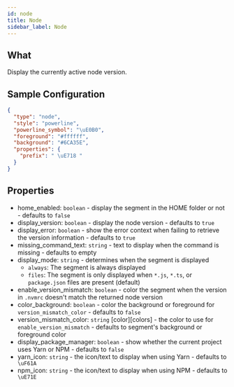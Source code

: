 ```yaml
---
id: node
title: Node
sidebar_label: Node
---
```


## What

Display the currently active node version.

## Sample Configuration

```json
{
  "type": "node",
  "style": "powerline",
  "powerline_symbol": "\uE0B0",
  "foreground": "#ffffff",
  "background": "#6CA35E",
  "properties": {
    "prefix": " \uE718 "
  }
}
```

## Properties

- home_enabled: `boolean` - display the segment in the HOME folder or not - defaults to `false`
- display_version: `boolean` - display the node version - defaults to `true`
- display_error: `boolean` - show the error context when failing to retrieve the version information - defaults to `true`
- missing_command_text: `string` - text to display when the command is missing - defaults to empty
- display_mode: `string` - determines when the segment is displayed
  - `always`: The segment is always displayed
  - `files`: The segment is only displayed when `*.js`, `*.ts`, or `package.json` files are present (default)
- enable_version_mismatch: `boolean` - color the segment when the version in `.nvmrc` doesn't match the
returned node version
- color_background: `boolean` - color the background or foreground for `version_mismatch_color` - defaults to `false`
- version_mismatch_color: `string` [color][colors] - the color to use for `enable_version_mismatch` - defaults to
segment's background or foreground color
- display_package_manager: `boolean` - show whether the current project uses Yarn or NPM - defaults to `false`
- yarn_icon: `string` - the icon/text to display when using Yarn - defaults to ` \uF61A`
- npm_icon: `string` - the icon/text to display when using NPM - defaults to ` \uE71E`
